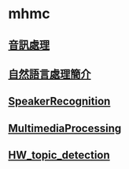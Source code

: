 # mhmc

## [音訊處理](https://toonnyy8.github.io/mhmc/audio_process/)

## [自然語言處理簡介](https://toonnyy8.github.io/mhmc/nlp_application/)

## [SpeakerRecognition](./SpeakerRecognition/)

## [MultimediaProcessing](./MultimediaProcessing/)

## [HW_topic_detection](./HW_topic_detection/)